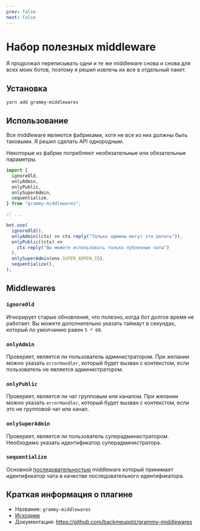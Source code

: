 ```yaml
---
prev: false
next: false
---
```


# Набор полезных middleware

Я продолжал переписывать одни и те же middleware снова и снова для всех моих
ботов, поэтому я решил извлечь их все в отдельный пакет.

## Установка

`yarn add grammy-middlewares`

## Использование

Все middleware являются фабриками, хотя не все из них должны быть таковыми. Я
решил сделать API однородным.

Некоторые из фабрик потребляют необязательные или обязательные параметры.

```ts
import {
  ignoreOld,
  onlyAdmin,
  onlyPublic,
  onlySuperAdmin,
  sequentialize,
} from "grammy-middlewares";

// ...

bot.use(
  ignoreOld(),
  onlyAdmin((ctx) => ctx.reply("Только админы могут это делать")),
  onlyPublic((ctx) =>
    ctx.reply("Вы можете использовать только публичные чаты")
  ),
  onlySuperAdmin(env.SUPER_ADMIN_ID),
  sequentialize(),
);
```

## Middlewares

### `ignoreOld`

Игнорирует старые обновления, что полезно, когда бот долгое время не работает.
Вы можете дополнительно указать таймаут в секундах, который по умолчанию равен
`5 * 60`.

### `onlyAdmin`

Проверяет, является ли пользователь администратором. При желании можно указать
`errorHandler`, который будет вызван с контекстом, если пользователь не является
администратором.

### `onlyPublic`

Проверяет, является ли чат групповым или каналом. При желании можно указать
`errorHandler`, который будет вызван с контекстом, если это не групповой чат или
канал.

### `onlySuperAdmin`

Проверяет, является ли пользователь суперадминистратором. Необходимо указать
идентификатор суперадминистратора.

### `sequentialize`

Основной [последовательностью](../advanced/scaling#параллельность-это-сложно)
middleware который принимает идентификатор чата в качестве последовательного
идентификатора.

## Краткая информация о плагине

- Название: `grammy-middlewares`
- [Исходник](https://github.com/backmeupplz/grammy-middlewares)
- Документация: <https://github.com/backmeupplz/grammy-middlewares>
